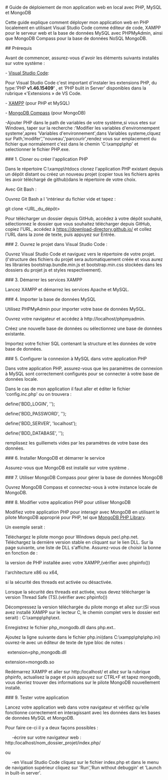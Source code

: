 ﻿\# Guide de déploiement de mon application web en local avec PHP, MySQL et MongoDB

Cette guide explique comment déployer mon application web en PHP localement en utilisant Visual Studio Code comme éditeur de code, XAMPP pour le serveur web et la base de données MySQL avec PHPMyAdmin, ainsi que MongoDB Compass pour la base de données NoSQL MongoDB.

\## Prérequis

Avant de commencer, assurez-vous d'avoir les éléments suivants installés sur votre système :

\- [Visual Studio Code](<https://code.visualstudio.com/>):

Pour Visual Studio Code c'est important d'instaler les extensions PHP, du type:'PHP **v1.46.15409'** , et 'PHP bulit in Server' disponibles dans la rubrique «'Extensions » de VS Code.

\- [XAMPP](https://www.apachefriends.org/index.html) (pour PHP et MySQL)

\- [MongoDB Compass](https://www.mongodb.com/try/download/compass) (pour MongoDB)

-Ajouter PHP dans le path de variables de votre système,si vous etes sur Windows, taper sur la recherche :'Modifier les variables d'environnempent systeme',apres 'Variables d'environnement',dans Variables systeme,clquez sur Path,'modifer',''nouveau','parcourir',rendez vous sur emplacement du fichier que normalement c'est dans le chemin 'C:\xampp\php' et selectionner le fichier  PHP.exe.

\### 1. Cloner ou créer l'application PHP

Dans le répertoire C:\xampp\htdocs clonez l'application PHP existant depuis un dépôt distant ou créez un nouveau projet (copier tous les fichiers après les avoir téléchargé de github)dans le répertoire de votre choix.

Avec Git Bash :

Ouvrez Git Bash a l 'intérieur du  fichier vide et tapez :

git clone <URL\_du\_dépôt>

Pour télécharger un dossier depuis GitHub, accédez à votre dépôt souhaité, sélectionnez le dossier que vous souhaitez télécharger depuis GitHub, copiez l'URL, accédez à <https://download-directory.github.io/> et collez l'URL dans la zone de texte, puis appuyez sur Entrée.


\### 2. Ouvrez le projet dans Visual Studio Code :

Ouvrez Visual Studio Code et naviguez vers le répertoire de votre projet.
(l'structure des fichiers du projet sera automatiquement créée et vous aurez les librairies bootstrap.bundle.min.js et bootstrap.min.css stockées dans les dossiers du projet js et styles respectivement).



\### 3. Démarrer les services XAMPP

Lancez XAMPP et démarrez les services Apache et MySQL.


\### 4. Importer la base de données MySQL

Utilisez PHPMyAdmin pour importer votre base de données MySQL.

Ouvrez votre navigateur et accédez à http://localhost/phpmyadmin.

Créez une nouvelle base de données ou sélectionnez une base de données existante.

Importez votre fichier SQL contenant la structure et les données de votre base de données.



\### 5.  Configurer la connexion à MySQL dans votre application PHP

Dans votre application PHP, assurez-vous que les paramètres de connexion à MySQL sont correctement configurés pour se connecter à votre base de données locale.

Dans le cas de mon application il faut aller et éditer le fichier 'config.inc.php' ou on trouvera :

define('BDD\_LOGIN', '');

define('BDD\_PASSWORD', '');

define('BDD\_SERVER', 'localhost');

define('BDD\_DATABASE', '');

remplissez les guillemets vides par les paramètres de votre base des données.

\### 6.  Installer MongoDB et démarrer le service

Assurez-vous que MongoDB est installé sur votre système .


\### 7. Utiliser MongoDB Compass pour gérer la base de données MongoDB

Ouvrez MongoDB Compass et connectez-vous à votre instance locale de MongoDB.


\### 8. Modifier votre application PHP pour utiliser MongoDB

Modifiez votre application PHP pour interagir avec MongoDB en utilisant le pilote MongoDB approprié pour PHP, tel que [MongoDB PHP Library](https://docs.mongodb.com/drivers/php/).

Un exemple serait :

Téléchargez le pilote mongo pour Windows depuis pecl.php.net. Téléchargez la dernière version stable en cliquant sur le lien DLL. Sur la page suivante, une liste de DLL s'affiche. Assurez-vous de choisir la bonne en fonction de :

la version de PHP installée avec votre XAMPP,(vérifier avec phpinfo())

l'architecture x86 ou x64,

si la sécurité des threads est activée ou désactivée.

Lorsque la sécurité des threads est activée, vous devez télécharger la version Thread Safe (TS).(vérifier avec phpinfo())

Décompressez la version téléchargée du pilote mongo et allez sur:(Si vous avez installé XAMPP sur le lecteur C, le chemin complet vers le dossier ext serait) : C:\xampp\php\ext.

Enregistrez le fichier php_mongodb.dll dans php.ext..

Ajoutez la ligne suivante dans le fichier php.ini(dans C:\xampp\php\php.ini) ouvrez-le avec un éditeur de texte de type bloc de notes :

` `extension=php\_mongodb.dll

extension=mongodb.so

Redémarrez XAMPP et aller sur http:/localhost/ et allez sur la rubrique  phpinfo, actualisez la page et puis  appuyez sur CTRL+F et tapez mongodb, vous devriez trouver des informations sur le pilote MongoDB nouvellement installé.



\### 9. Tester votre application

Lancez votre application web dans votre navigateur et vérifiez qu'elle fonctionne correctement en interagissant avec les données dans les bases de données MySQL et MongoDB.

Pour faire ce-ci il y a deux façons possibles :

`	`-écrire sur votre navigateur web : http:/localhost/nom_dossier_projet/index.php/

ou

`	`-en Visual Studio Code cliquez sur le fichier index.php et dans le menu de navigation supérieur cliquez sur 'Run','Run without debuggin' et 'Launch in built-in server'.






